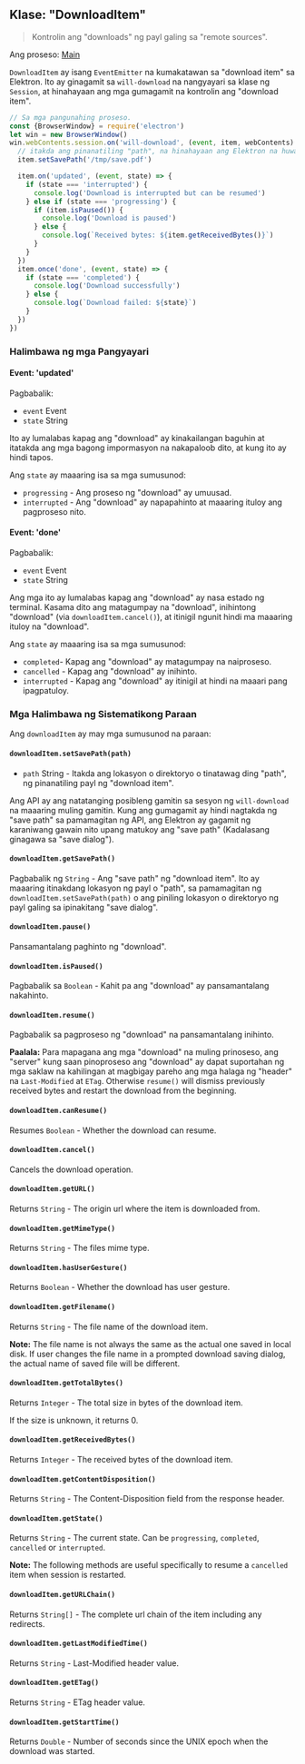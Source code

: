 ## Klase: "DownloadItem"

> Kontrolin ang "downloads" ng payl galing sa "remote sources".

Ang proseso: [Main](../glossary.md#main-process)

`DownloadItem` ay isang `EventEmitter` na kumakatawan sa "download item" sa Elektron. Ito ay ginagamit sa `will-download` na nangyayari sa klase ng `Session`, at hinahayaan ang mga gumagamit na kontrolin ang "download item".

```javascript
// Sa mga pangunahing proseso.
const {BrowserWindow} = require('electron')
let win = new BrowserWindow()
win.webContents.session.on('will-download', (event, item, webContents) => {
  // itakda ang pinanatiling "path", na hinahayaan ang Elektron na huwag gawin ang "save dialog".
  item.setSavePath('/tmp/save.pdf')

  item.on('updated', (event, state) => {
    if (state === 'interrupted') {
      console.log('Download is interrupted but can be resumed')
    } else if (state === 'progressing') {
      if (item.isPaused()) {
        console.log('Download is paused')
      } else {
        console.log(`Received bytes: ${item.getReceivedBytes()}`)
      }
    }
  })
  item.once('done', (event, state) => {
    if (state === 'completed') {
      console.log('Download successfully')
    } else {
      console.log(`Download failed: ${state}`)
    }
  })
})
```

### Halimbawa ng mga Pangyayari

#### Event: 'updated'

Pagbabalik:

* `event` Event
* `state` String

Ito ay lumalabas kapag ang "download" ay kinakailangan baguhin at itatakda ang mga bagong impormasyon na nakapaloob dito, at kung ito ay hindi tapos.

Ang `state` ay maaaring isa sa mga sumusunod:

* `progressing` - Ang proseso ng "download" ay umuusad.
* `interrupted` - Ang "download" ay napapahinto at maaaring ituloy ang pagproseso nito.

#### Event: 'done'

Pagbabalik:

* `event` Event
* `state` String

Ang mga ito ay lumalabas kapag ang "download" ay nasa estado ng terminal. Kasama dito ang matagumpay na "download", inihintong "download" (via `downloadItem.cancel()`), at itinigil ngunit hindi ma maaaring ituloy na "download".

Ang `state` ay maaaring isa sa mga sumusunod:

* `completed`- Kapag ang "download" ay matagumpay na naiproseso.
* `cancelled` - Kapag ang "download" ay inihinto.
* `interrupted` - Kapag ang "download" ay itinigil at hindi na maaari pang ipagpatuloy.

### Mga Halimbawa ng Sistematikong Paraan

Ang `downloadItem` ay may mga sumusunod na paraan:

#### `downloadItem.setSavePath(path)`

* `path` String - Itakda ang lokasyon o direktoryo o tinatawag ding "path", ng pinanatiling payl ng "download item".

Ang API ay ang natatanging posibleng gamitin sa sesyon ng `will-download` na maaaring muling gamitin. Kung ang gumagamit ay hindi nagtakda ng "save path" sa pamamagitan ng API, ang Elektron ay gagamit ng karaniwang gawain nito upang matukoy ang "save path" (Kadalasang ginagawa sa "save dialog").

#### `downloadItem.getSavePath()`

Pagbabalik ng `String` - Ang "save path" ng "download item". Ito ay maaaring itinakdang lokasyon ng payl o "path", sa pamamagitan ng `downloadItem.setSavePath(path)` o ang piniling lokasyon o direktoryo ng payl galing sa ipinakitang "save dialog".

#### `downloadItem.pause()`

Pansamantalang paghinto ng "download".

#### `downloadItem.isPaused()`

Pagbabalik sa `Boolean` - Kahit pa ang "download" ay pansamantalang nakahinto.

#### `downloadItem.resume()`

Pagbabalik sa pagproseso ng "download" na pansamantalang inihinto.

**Paalala:** Para mapagana ang mga "download" na muling prinoseso, ang "server" kung saan pinoproseso ang "download" ay dapat suportahan ng mga saklaw na kahilingan at magbigay pareho ang mga halaga ng "header" na `Last-Modified` at `ETag`. Otherwise `resume()` will dismiss previously received bytes and restart the download from the beginning.

#### `downloadItem.canResume()`

Resumes `Boolean` - Whether the download can resume.

#### `downloadItem.cancel()`

Cancels the download operation.

#### `downloadItem.getURL()`

Returns `String` - The origin url where the item is downloaded from.

#### `downloadItem.getMimeType()`

Returns `String` - The files mime type.

#### `downloadItem.hasUserGesture()`

Returns `Boolean` - Whether the download has user gesture.

#### `downloadItem.getFilename()`

Returns `String` - The file name of the download item.

**Note:** The file name is not always the same as the actual one saved in local disk. If user changes the file name in a prompted download saving dialog, the actual name of saved file will be different.

#### `downloadItem.getTotalBytes()`

Returns `Integer` - The total size in bytes of the download item.

If the size is unknown, it returns 0.

#### `downloadItem.getReceivedBytes()`

Returns `Integer` - The received bytes of the download item.

#### `downloadItem.getContentDisposition()`

Returns `String` - The Content-Disposition field from the response header.

#### `downloadItem.getState()`

Returns `String` - The current state. Can be `progressing`, `completed`, `cancelled` or `interrupted`.

**Note:** The following methods are useful specifically to resume a `cancelled` item when session is restarted.

#### `downloadItem.getURLChain()`

Returns `String[]` - The complete url chain of the item including any redirects.

#### `downloadItem.getLastModifiedTime()`

Returns `String` - Last-Modified header value.

#### `downloadItem.getETag()`

Returns `String` - ETag header value.

#### `downloadItem.getStartTime()`

Returns `Double` - Number of seconds since the UNIX epoch when the download was started.